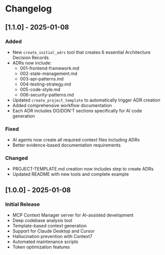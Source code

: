 # Changelog

## [1.1.0] - 2025-01-08

### Added
- New `create_initial_adrs` tool that creates 6 essential Architecture Decision Records
- ADRs now include:
  - 001-frontend-framework.md
  - 002-state-management.md
  - 003-api-patterns.md
  - 004-testing-strategy.md
  - 005-code-style.md
  - 006-security-patterns.md
- Updated `create_project_template` to automatically trigger ADR creation
- Added comprehensive workflow documentation
- Each ADR includes DO/DON'T sections specifically for AI code generation

### Fixed
- AI agents now create all required context files including ADRs
- Better evidence-based documentation requirements

### Changed
- PROJECT-TEMPLATE.md creation now includes step to create ADRs
- Updated README with new tools and complete example

## [1.0.0] - 2025-01-08

### Initial Release
- MCP Context Manager server for AI-assisted development
- Deep codebase analysis tool
- Template-based context generation
- Support for Claude Desktop and Cursor
- Hallucination prevention with Context7
- Automated maintenance scripts
- Token optimization features